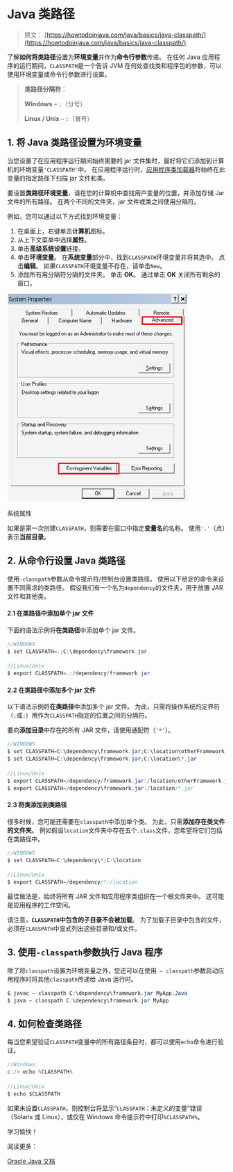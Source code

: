 # Java 类路径

> 原文： [https://howtodoinjava.com/java/basics/java-classpath/](https://howtodoinjava.com/java/basics/java-classpath/)

了解**如何将类路径**设置为**环境变量**并作为**命令行参数**传递。 在任何 Java 应用程序的运行期间，`CLASSPATH`是一个告诉 JVM 在何处查找类和程序包的参数，可以使用环境变量或命令行参数进行设置。

> **类路径分隔符**：
> 
> **Windows** – `;`（分号）
> 
> **Linux / Unix** – `:`（冒号）

## 1\. 将 Java 类路径设置为环境变量

当您设置了在应用程序运行期间始终需要的 jar 文件集时，最好将它们添加到计算机的环境变量`'CLASSPATH'`中。 在应用程序运行时，[应用程序类加载器](https://howtodoinjava.com/java/basics/jdk-jre-jvm/#jvm)将始终在此变量的指定路径下扫描 jar 文件和类。

要设置**类路径环境变量**，请在您的计算机中查找用户变量的位置，并添加存储 Jar 文件的所有路径。 在两个不同的文件夹，jar 文件或类之间使用分隔符。

例如，您可以通过以下方式找到环境变量：

1.  在桌面上，右键单击**计算机**图标。
2.  从上下文菜单中选择**属性**。
3.  单击**高级系统设置**链接。
4.  单击**环境变量**。 在**系统变量**部分中，找到`CLASSPATH`环境变量并将其选中。 点击**编辑**。 如果`CLASSPATH`环境变量不存在，请单击`New`。
5.  添加所有用分隔符分隔的文件夹。 单击 **OK**。 通过单击 **OK** 关闭所有剩余的窗口。

![System Properties](img/bcad8b82d56d5f38eab2bc2200492598.png)

系统属性

如果是第一次创建`CLASSPATH`，则需要在窗口中指定**变量名**的名称。 使用`'.'`（点）表示**当前目录**。

## 2\. 从命令行设置 Java 类路径

使用`-classpath`参数从命令提示符/控制台设置类路径。 使用以下给定的命令来设置不同需求的类路径。 假设我们有一个名为`dependency`的文件夹，用于放置 JAR 文件和其他类。

#### 2.1 在类路径中添加单个 jar 文件

下面的语法示例将**在类路径**中添加单个 jar 文件。

```java
//WINDOWS
$ set CLASSPATH=.;C:\dependency\framework.jar

//Linux/Unix
$ export CLASSPATH=.:/dependency/framework.jar

```

#### 2.2 在类路径中添加多个 jar 文件

以下语法示例将**在类路径**中添加多个 jar 文件。 为此，只需将操作系统的定界符（`;`或`:`）用作为`CLASSPATH`指定的位置之间的分隔符。

要向**添加目录**中存在的所有 JAR 文件，请使用通配符（`'*'`）。

```java
//WINDOWS
$ set CLASSPATH=C:\dependency\framework.jar;C:\location\otherFramework.jar 				
$ set CLASSPATH=C:\dependency\framework.jar;C:\location\*.jar

//Linux/Unix
$ export CLASSPATH=/dependency/framework.jar:/location/otherFramework.jar  	
$ export CLASSPATH=/dependency\framework.jar:/location/*.jar

```

#### 2.3 将类添加到类路径

很多时候，您可能还需要在`classpath`中添加单个类。 为此，只需**添加存在类文件的文件夹**。 例如假设`location`文件夹中存在五个`.class`文件，您希望将它们包括在类路径中。

```java
//WINDOWS
$ set CLASSPATH=C:\dependency\*;C:\location

//Linux/Unix
$ export CLASSPATH=/dependency/*:/location

```

最佳做法是，始终将所有 JAR 文件和应用程序类组织在一个根文件夹中。 这可能是应用程序的工作空间。

请注意，**`CLASSPATH`中包含的子目录不会被加载**。 为了加载子目录中包含的文件，必须在`CLASSPATH`中显式列出这些目录和/或文件。

## 3\. 使用`-classpath`参数执行 Java 程序

除了将`classpath`设置为环境变量之外，您还可以在使用` – classpath`参数启动应用程序时将其他`classpath`传递给 Java 运行时。

```java
$ javac – classpath C:\dependency\framework.jar MyApp.Java
$ java – classpath C:\dependency\framework.jar MyApp

```

## 4\. 如何检查类路径

每当您希望验证`CLASSPATH`变量中的所有路径条目时，都可以使用`echo`命令进行验证。

```java
//Windows
c:/> echo %CLASSPATH%

//Linux/Unix
$ echo $CLASSPATH

```

如果未设置`CLASSPATH`，则控制台将显示“`CLASSPATH`：未定义的变量”错误（Solaris 或 Linux），或仅在 Windows 命令提示符中打印`%CLASSPATH%`。

学习愉快！

阅读更多：

[Oracle Java 文档](https://docs.oracle.com/javase/tutorial/essential/environment/paths.html)